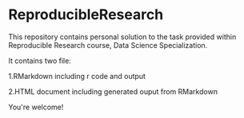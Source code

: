 # ReproducibleResearch

This repository contains personal solution to the task provided within Reproducible Research course, Data Science Specialization.

It contains two file:

1.RMarkdown including r code and output	

2.HTML document including generated ouput from RMarkdown


You're welcome!
